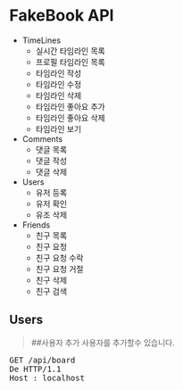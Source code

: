 FakeBook API
============

* TimeLines
	* 실시간 타임라인 목록
	* 프로필 타임라인 목록
	* 타임라인 작성
	* 타임라인 수정
	* 타임라인 삭제
	* 타임라인 좋아요 추가
	* 타임라인 좋아요 삭제
	* 타임라인 보기
* Comments
	* 댓글 목록
	* 댓글 작성
	* 댓글 삭제
* Users
	* 유저 등록
	* 유저 확인 
	* 유조 삭제
* Friends 
	* 친구 목록
	* 친구 요청
	* 친구 요청 수락
	* 친구 요청 거절
	* 친구 삭제
	* 친구 검색


Users
---------
> ##사용자 추가
> 사용자를 추가할수 있습니다.


<pre>
GET /api/board
De HTTP/1.1 
Host : localhost
</pre>